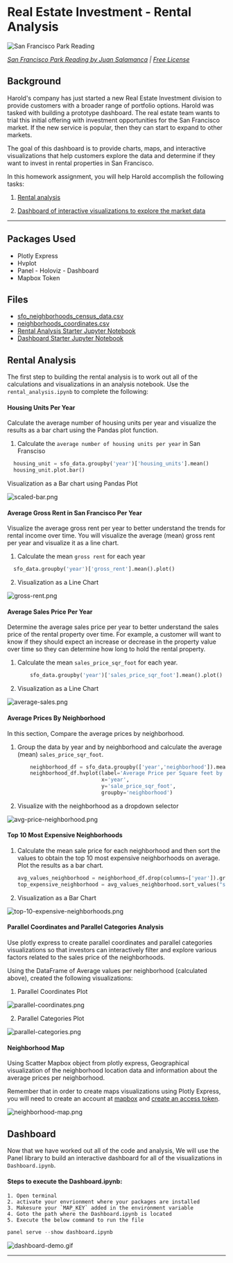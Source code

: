 # Real Estate Investment - Rental Analysis

![San Francisco Park Reading](Images/san-francisco-park-reading.jpg)

*[San Francisco Park Reading by Juan Salamanca](https://www.pexels.com/photo/park-san-francisco-reading-61109/) | [Free License](https://www.pexels.com/photo-license/)*

## Background

Harold's company has just started a new Real Estate Investment division to provide customers with a broader range of portfolio options. Harold was tasked with building a prototype dashboard. The real estate team wants to trial this initial offering with investment opportunities for the San Francisco market. If the new service is popular, then they can start to expand to other markets.

The goal of this dashboard is to provide charts, maps, and interactive visualizations that help customers explore the data and determine if they want to invest in rental properties in San Francisco.

In this homework assignment, you will help Harold accomplish the following tasks:

1. [Rental analysis](#Rental-Analysis)

2. [Dashboard of interactive visualizations to explore the market data](#Dashboard)

---

## Packages Used

* Plotly Express
* Hvplot
* Panel - Holoviz - Dashboard
* Mapbox Token


## Files

* [sfo_neighborhoods_census_data.csv](Starter_Code/Data/sfo_neighborhoods_census_data.csv)
* [neighborhoods_coordinates.csv](Starter_Code/Data/neighborhoods_coordinates.csv)
* [Rental Analysis Starter Jupyter Notebook](Starter_Code/rental_analysis.ipynb)
* [Dashboard Starter Jupyter Notebook](Starter_Code/dashboard.ipynb)


## Rental Analysis

The first step to building the rental analysis is to work out all of the calculations and visualizations in an analysis notebook.  Use the `rental_analysis.ipynb` to complete the following:

#### Housing Units Per Year

Calculate the average number of housing units per year and visualize the results as a bar chart using the Pandas plot function.

1. Calculate the `average number of housing units per year` in San Fransciso

  ```python
    housing_unit = sfo_data.groupby('year')['housing_units'].mean()
    housing_unit.plot.bar()
  ```


Visualization as a Bar chart using Pandas Plot

  ![scaled-bar.png](Images/scaled-bar.png)


#### Average Gross Rent in San Francisco Per Year

Visualize the average gross rent per year to better understand the trends for rental income over time. You will visualize the average (mean) gross rent per year and visualize it as a line chart.

1. Calculate the mean `gross rent` for each year

  ```python
    sfo_data.groupby('year')['gross_rent'].mean().plot()
  ```
  
  
2. Visualization as a Line Chart

  ![gross-rent.png](Images/gross-rent.png)

#### Average Sales Price Per Year

Determine the average sales price per year to better understand the sales price of the rental property over time. For example, a customer will want to know if they should expect an increase or decrease in the property value over time so they can determine how long to hold the rental property. 

1. Calculate the mean `sales_price_sqr_foot` for each year.

    ```python
        sfo_data.groupby('year')['sales_price_sqr_foot'].mean().plot()
    ```


2. Visualization as a Line Chart

  ![average-sales.png](Images/average-sales.png)

#### Average Prices By Neighborhood

In this section, Compare the average prices by neighborhood.

1. Group the data by year and by neighborhood and calculate the average (mean) `sales_price_sqr_foot`.

    ```python
        neighborhood_df = sfo_data.groupby(['year','neighborhood']).mean().reset_index()
        neighborhood_df.hvplot(label='Average Price per Square feet by year ',
                               x='year',
                               y='sale_price_sqr_foot', 
                               groupby='neighborhood')
    ```
    
    
2. Visualize with the neighborhood as a dropdown selector

  ![avg-price-neighborhood.png](Images/avg-price-neighborhood.png)

#### Top 10 Most Expensive Neighborhoods

1. Calculate the mean sale price for each neighborhood and then sort the values to obtain the top 10 most expensive neighborhoods on average. Plot the results as a bar chart.

   ```python
   avg_values_neighborhood = neighborhood_df.drop(columns=['year']).groupby('neighborhood').mean()
   top_expensive_neighborhood = avg_values_neighborhood.sort_values("sale_price_sqr_foot", ascending = False).head(10)
   ```
    
2. Visualization as a Bar Chart

  ![top-10-expensive-neighborhoods.png](Images/top-10-expensive-neighborhoods.png)
  

#### Parallel Coordinates and Parallel Categories Analysis

Use plotly express to create parallel coordinates and parallel categories visualizations so that investors can interactively filter and explore various factors related to the sales price of the neighborhoods.

Using the DataFrame of Average values per neighborhood (calculated above), created the following visualizations:

1. Parallel Coordinates Plot

  ![parallel-coordinates.png](Images/parallel-coordinates.png)

2. Parallel Categories Plot

  ![parallel-categories.png](Images/parallel-categories.png)

#### Neighborhood Map

Using Scatter Mapbox object from plotly express, Geographical visualization of the neighborhood location data and information about the average prices per neighborhood.

Remember that in order to create maps visualizations using Plotly Express, you will need to create an account at [mapbox](https://www.mapbox.com/) and [create an access token](https://docs.mapbox.com/help/how-mapbox-works/access-tokens/#creating-and-managing-access-tokens).

  ![neighborhood-map.png](Images/neighborhood-map.png)

## Dashboard

Now that we have worked out all of the code and analysis, We will use the Panel library to build an interactive dashboard for all of the visualizations in `Dashboard.ipynb`. 


#### Steps to execute the Dashboard.ipynb:

    1. Open terminal
    2. activate your envrionment where your packages are installed
    3. Makesure your `MAP_KEY` added in the environment variable
    4. Goto the path where the Dashboard.ipynb is located
    5. Execute the below command to run the file
    
   ```python
   panel serve --show dashboard.ipynb
   ```

  ![dashboard-demo.gif](Images/dashboard-demo.gif)


    
- - -

